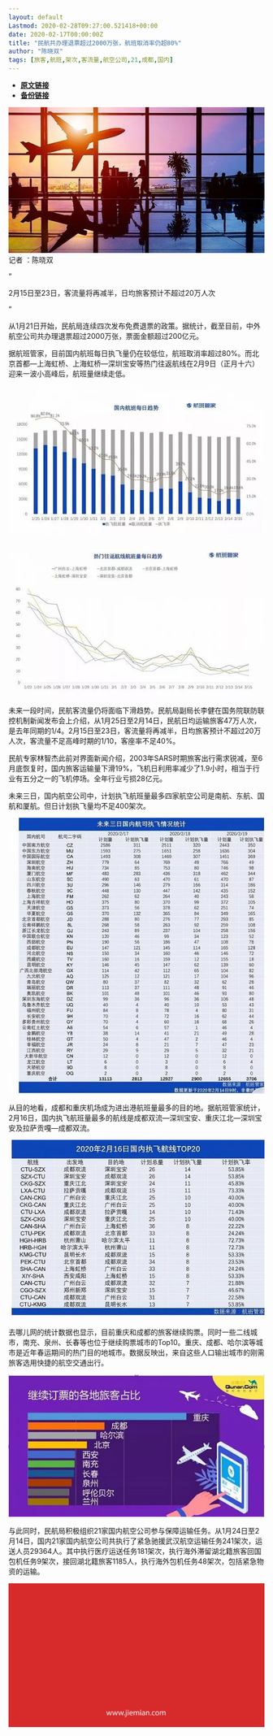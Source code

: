 ```yaml
---
layout: default
Lastmod: 2020-02-28T09:27:00.521418+00:00
date: 2020-02-17T00:00:00Z
title: "民航共办理退票超过2000万张，航班取消率仍超80%"
author: "陈晓双"
tags: [旅客,航班,架次,客流量,航空公司,21,成都,国内]
---
```


* [**原文链接**](http://mp.weixin.qq.com/s?__biz=MjM5NTE0ODc2Nw==&mid=2650463610&idx=3&sn=3b73ea960ed1fe84bfcc2c57d8ff59ec&chksm=bef29bca898512dc798def30a3dc3a8b78793e6723afa2a3acae702999bbff56954ca9c87ce1#rd)
* [**备份链接**](http://archive.today/Bbyns)


![](/images/post/4401c6ec3904c6397edf292033260ef9.jpg)记者 ：陈晓双

“

  

2月15日至23日，客流量将再减半，日均旅客预计不超过20万人次

  

”

从1月21日开始，民航局连续四次发布免费退票的政策。据统计，截至目前，中外航空公司共办理退票超过2000万张，票面金额超过200亿元。  

据航班管家，目前国内航班每日执飞量仍在较低位，航班取消率超过80%。而北京首都—上海虹桥、上海虹桥—深圳宝安等热门往返航线在2月9日（正月十六）迎来一波小高峰后，航班量继续走低。

![](/images/post/40795560e82feee1c9d5dc6b6a029d5b.jpg)

![](/images/post/5cc14c885cf8bf4ea8c942c7a4a74724.jpg)

未来一段时间，民航客流量仍将面临下滑趋势。民航局副局长李健在国务院联防联控机制新闻发布会上介绍，从1月25日至2月14日，民航日均运输旅客47万人次，是去年同期的1/4。2月15日至23日，客流量将再减半，日均旅客预计不超过20万人次，客流量不足高峰时期的1/10，客座率不足40%。

民航专家林智杰此前对界面新闻介绍，2003年SARS时期旅客出行需求锐减，至6月底恢复时，国内旅客运输量下滑19%，飞机日利用率减少了1.9小时，相当于行业有五分之一的飞机停场。全年行业亏损28亿元。

未来三日，国内航空公司中，计划执飞航班量最多四家航空公司是南航、东航、国航和厦航。但日计划执飞量均不足400架次。

![](/images/post/9e789316371388c9b79c057ac0302d28.jpg)

从目的地看，成都和重庆机场成为进出港航班量最多的目的地。据航班管家统计，2月16日，国内执飞航班量最多的航线是成都双流—深圳宝安、重庆江北—深圳宝安及拉萨贡嘎—成都双流。

![](/images/post/eadf7b18db1d7d5678ecd4fa72be72a7.jpg)

去哪儿网的统计数据也显示，目前重庆和成都的旅客继续购票。同时一些二线城市，南充、泉州、长春等也位于继续购票城市的Top10。重庆、成都、哈尔滨等城市是近年春运期间的热门目的地城市。数据反映出，来自这些人口输出城市的刚需旅客选用快捷的航空交通出行。

![](/images/post/c0b0181228c3d0fbe92c254e567de8d9.jpg)

与此同时，民航局积极组织21家国内航空公司参与保障运输任务。从1月24日至2月14日，国内21家国内航空公司共执行了紧急驰援武汉航空运输任务241架次，运送人员29364人。其中执行医疗运送任务181架次，执行海外滞留湖北籍旅客回国包机任务9架次，接回湖北籍旅客1185人，执行海外包机任务48架次，包括紧急物资的运输。

![](/images/post/3ef9527fd7edfb43b0c70486c7a956af.jpg)

